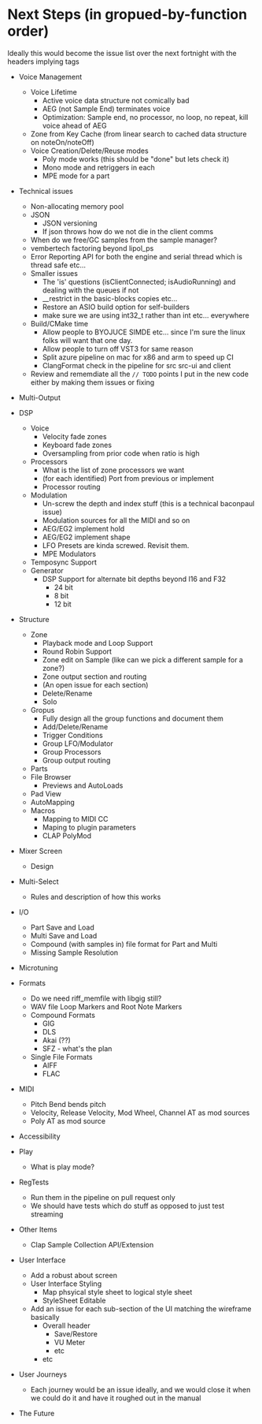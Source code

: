 # Next Steps (in gropued-by-function order) 

Ideally this would become the issue list over the next fortnight with the headers implying tags 

* Voice Management 
  * Voice Lifetime
      * Active voice data structure not comically bad
      * AEG (not Sample End) terminates voice
      * Optimization: Sample end, no processor, no loop, no repeat, kill voice ahead of AEG
  * Zone from Key Cache (from linear search to cached data structure on noteOn/noteOff)
  * Voice Creation/Delete/Reuse modes
    * Poly mode works (this should be "done" but lets check it) 
    * Mono mode and retriggers in each
    * MPE mode for a part
  
* Technical issues
  * Non-allocating memory pool
  * JSON
    * JSON versioning
    * If json throws how do we not die in the client comms
  * When do we free/GC samples from the sample manager?
  * vembertech factoring beyond lipol_ps
  * Error Reporting API for both the engine and serial thread which is thread safe etc...
  * Smaller issues
    * The 'is' questions (isClientConnected; isAudioRunning) and dealing with the queues if not
    * __restrict in the basic-blocks copies etc...
    * Restore an ASIO build option for self-builders
    * make sure we are using int32_t rather than int etc... everywhere
  * Build/CMake time
    * Allow people to BYOJUCE SIMDE etc... since I'm sure the linux folks will want that one day.
    * Allow people to turn off VST3 for same reason
    * Split azure pipeline on mac for x86 and arm to speed up CI
    * ClangFormat check in the pipeline for src src-ui and client
  * Review and rememdiate all the `// TODO` points I put in the new code either by making them issues or fixing

* Multi-Output

* DSP
  * Voice
    * Velocity fade zones
    * Keyboard fade zones
    * Oversampling from prior code when ratio is high
  * Processors
    * What is the list of zone processors we want
    * (for each identified) Port from previous or implement
    * Processor routing
  * Modulation
    * Un-screw the depth and index stuff (this is a technical baconpaul issue)
    * Modulation sources for all the MIDI and so on
    * AEG/EG2 implement hold 
    * AEG/EG2 implement shape
    * LFO Presets are kinda screwed. Revisit them.
    * MPE Modulators
  * Temposync Support
  * Generator
    * DSP Support for alternate bit depths beyond I16 and F32
      * 24 bit
      * 8 bit
      * 12 bit

* Structure
  * Zone
    * Playback mode and Loop Support
    * Round Robin Support
    * Zone edit on Sample (like can we pick a different sample for a zone?)
    * Zone output section and routing
    * (An open issue for each section)
    * Delete/Rename
    * Solo
  * Gropus
    * Fully design all the group functions and document them
    * Add/Delete/Rename
    * Trigger Conditions
    * Group LFO/Modulator
    * Group Processors
    * Group output routing
  * Parts
  * File Browser
    * Previews and AutoLoads
  * Pad View
  * AutoMapping
  * Macros
    * Mapping to MIDI CC
    * Maping to plugin parameters
    * CLAP PolyMod

* Mixer Screen
  * Design

* Multi-Select
  * Rules and description of how this works
  
* I/O
  * Part Save and Load
  * Multi Save and Load
  * Compound (with samples in) file format for Part and Multi
  * Missing Sample Resolution

* Microtuning

* Formats
  * Do we need riff_memfile with libgig still?
  * WAV file Loop Markers and Root Note Markers
  * Compound Formats
      * GIG
      * DLS
      * Akai (??)
      * SFZ - what's the plan
  * Single File Formats
      * AIFF
      * FLAC
  
* MIDI
  * Pitch Bend bends pitch
  * Velocity, Release Velocity, Mod Wheel, Channel AT as mod sources
  * Poly AT as mod source

* Accessibility

* Play
  * What is play mode?

* RegTests
  * Run them in the pipeline on pull request only 
  * We should have tests which do stuff as opposed to just test streaming
  
* Other Items
  * Clap Sample Collection API/Extension

* User Interface
  * Add a robust about screen
  * User Interface Styling 
    * Map phsyical style sheet to logical style sheet
    * StyleSheet Editable 
  * Add an issue for each sub-section of the UI matching the wireframe basically  
    * Overall header
      * Save/Restore
      * VU Meter
      * etc
    * etc

* User Journeys
  * Each journey would be an issue ideally, and we would close it when we could do it and have it 
    roughed out in the manual
  
* The Future